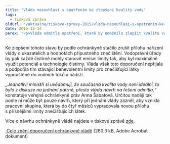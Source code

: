 ```yaml
---
title: "Vláda nesouhlasí s opatřením ke zlepšení kvality vody"
tags:
  - Tisková zpráva
oldUrl: "/aktualne/tiskove-zpravy-2015/vlada-nesouhlasi-s-opatrenim-ke-zlepseni-kvality-vody"
date: 2015-12-14
perex: "<p>Vláda odmítla opatření, které by umožnilo zlepšit kvalitu vody v řekách a vodních nádržích. Veřejná ochránkyně práv osobně vládu upozornila, že podle jejích zjištění nepracují čistírny odpadních na plný výkon. Do vodních toků a nádrží je tak vypouštěno víc znečišťujících látek a kvalita vody se zhoršuje.</p>"
---
```


<!-- imported from the old website -->

<p>Ke zlepšení tohoto stavu by podle ochránkyně stačilo zrušit přílohu nařízení vlády o ukazatelích a hodnotách přípustného znečištění. Vodoprávní úřady by pak každé čistírně mohly stanovit emisní limity tak, aby byl maximálně využit potenciál a technologie čistírny. Vláda však toto doporučení nepřijala a podpořila tím stávající benevolentní limity pro znečišťující látky vypouštěné do vodních toků a nádrží.</p> <p><i>„Jednotliví ministři si uvědomují, že současná kvalita vody není ideální, to bylo z diskuze na jednání patrné, přesto vláda návrh na řešení odmítla,“</i> konstatuje veřejná ochránkyně práv Anna Šabatová. Určitou nadějí tak podle ní může být pouze návrh, který při jednání vlády zazněl, aby vznikla pracovní skupina, která by do čtyř měsíců vypracovala novou přílohu s přísnějšími limity znečišťujících látek.</p><p>Více o návrhu ochránkyně vládě najdete v tiskové zprávě <a href="http://www.ochrance.cz/aktualne/tiskove-zpravy-2015/ochrankyne-se-zasazuje-o-lepsi-kvalitu-vody/" target="_blank">zde</a>.</p><p><a title="Otevření do nového okna" href="/uploads-import/Zvlastni_opravneni/Vlada/SZD_3-15-JBV-doporuceni_BAT.pdf" target="_blank"> Celé znění doporučení ochránkyně vládě</a> (260.3 kB, Adobe Acrobat dokument)</p>
